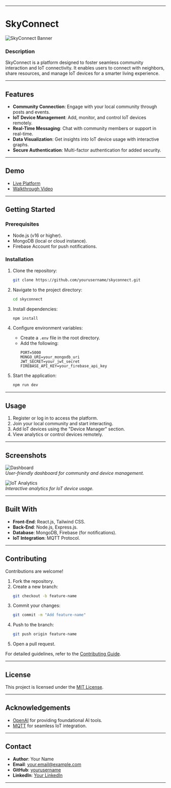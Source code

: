 
---

# **SkyConnect**  
![SkyConnect Banner](https://via.placeholder.com/800x200.png?text=SkyConnect+-+Seamless+Community+Connections)

### **Description**  
SkyConnect is a platform designed to foster seamless community interaction and IoT connectivity. It enables users to connect with neighbors, share resources, and manage IoT devices for a smarter living experience.

---

## **Features**
- **Community Connection**: Engage with your local community through posts and events.  
- **IoT Device Management**: Add, monitor, and control IoT devices remotely.  
- **Real-Time Messaging**: Chat with community members or support in real-time.  
- **Data Visualization**: Get insights into IoT device usage with interactive graphs.  
- **Secure Authentication**: Multi-factor authentication for added security.  

---

## **Demo**
- [Live Platform](https://skyconnect.example.com)  
- [Walkthrough Video](https://youtu.be/skyconnect-demo)  

---

## **Getting Started**

### **Prerequisites**
- Node.js (v16 or higher).  
- MongoDB (local or cloud instance).  
- Firebase Account for push notifications.  

### **Installation**
1. Clone the repository:  
   ```bash
   git clone https://github.com/yourusername/skyconnect.git
   ```
2. Navigate to the project directory:  
   ```bash
   cd skyconnect
   ```
3. Install dependencies:  
   ```bash
   npm install
   ```
4. Configure environment variables:  
   - Create a `.env` file in the root directory.  
   - Add the following:  
     ```env
     PORT=5000
     MONGO_URI=your_mongodb_uri
     JWT_SECRET=your_jwt_secret
     FIREBASE_API_KEY=your_firebase_api_key
     ```

5. Start the application:  
   ```bash
   npm run dev
   ```

---

## **Usage**
1. Register or log in to access the platform.  
2. Join your local community and start interacting.  
3. Add IoT devices using the "Device Manager" section.  
4. View analytics or control devices remotely.  

---

## **Screenshots**
![Dashboard](https://via.placeholder.com/600x400.png?text=Dashboard)  
*User-friendly dashboard for community and device management.*  

![IoT Analytics](https://via.placeholder.com/600x400.png?text=IoT+Analytics)  
*Interactive analytics for IoT device usage.*  

---

## **Built With**
- **Front-End**: React.js, Tailwind CSS.  
- **Back-End**: Node.js, Express.js.  
- **Database**: MongoDB, Firebase (for notifications).  
- **IoT Integration**: MQTT Protocol.  

---

## **Contributing**
Contributions are welcome!  
1. Fork the repository.  
2. Create a new branch:  
   ```bash
   git checkout -b feature-name
   ```
3. Commit your changes:  
   ```bash
   git commit -m "Add feature-name"
   ```
4. Push to the branch:  
   ```bash
   git push origin feature-name
   ```
5. Open a pull request.  

For detailed guidelines, refer to the [Contributing Guide](CONTRIBUTING.md).

---

## **License**
This project is licensed under the [MIT License](LICENSE).  

---

## **Acknowledgements**
- [OpenAI](https://openai.com/) for providing foundational AI tools.  
- [MQTT](https://mqtt.org/) for seamless IoT integration.  

---

## **Contact**
- **Author**: Your Name  
- **Email**: your.email@example.com  
- **GitHub**: [yourusername](https://github.com/yourusername)  
- **LinkedIn**: [Your LinkedIn](https://linkedin.com/in/yourprofile)  

---

